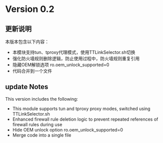 # Version 0.2

## 更新说明

本版本包含以下内容：

- 本模块支持tun、tproxy代理模式，使用TTLinkSelector.sh切换
- 强化防火墙规则删除逻辑，防止使用过程中，防火墙规则重复引用
- 隐藏OEM解锁选项
  ro.oem_unlock_supported=0
- 代码合并到一个文件

## update Notes

This version includes the following:

- This module supports tun and tproxy proxy modes, switched using TTLinkSelector.sh
- Enhanced firewall rule deletion logic to prevent repeated references of firewall rules during use
- Hide OEM unlock option
  ro.oem_unlock_supported=0
- Merge code into a single file

